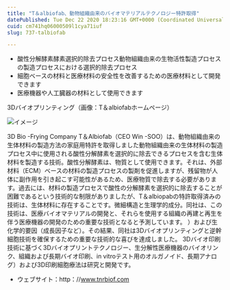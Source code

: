 ```yaml
---
title: "T＆albiofab、動物組織由来のバイオマテリアルテクノロジー特許取得"
datePublished: Tue Dec 22 2020 18:23:16 GMT+0000 (Coordinated Universal Time)
cuid: cm741hq06000509l1cya71iuf
slug: 737-talbiofab

---
```



- 酸性分解酵素酵素選択的除去プロセス動物組織由来の生物活性製造プロセスの製造プロセスにおける選択的除去プロセス
- 細胞ベースの材料と医療材料の安全性を改善するための医療材料として開発できます
- 医療機器や人工臓器の材料として使用できます

3Dバイオプリンティング（画像：T＆albiofabホームページ）

![イメージ](https://cdn.hashnode.com/res/hashnode/image/upload/v1739493455188/0682b167-a657-48bd-9247-ddceb046a5a7.png)

3D Bio -Frying Company T＆Albiofab（CEO Win -SOO）は、動物組織由来の生体材料の製造方法の家庭用特許を取得しました動物組織由来の生体材料の製造プロセス中に使用される酸性分解酵素を選択的に除去できるプロセスを含む生体材料を製造する技術。酸性分解酵素は、物質として使用できます。それは、外部材料（ECM）ベースの材料の製造プロセスの製剤を促進しますが、残留物が人体に副作用を引き起こす可能性があるため、医療物質で除去する必要があります。過去には、材料の製造プロセスで酸性の分解酵素を選択的に除去することが困難であるという技術的な制限がありましたが、T＆albiopabの特許取得済みの技術は、生体材料に存在することです。微細構造と生理学的成分。同社は、この技術は、医療バイオマテリアルの開発と、それらを使用する組織の再建と再生を伴う医療機器の開発のための重要な技術となると予測しています。 ）および生化学的要因（成長因子など）。その結果、同社は3Dバイオプリンティングと逆幹細胞技術を確保するための重要な技術的な喜びを達成しました。 3Dバイオ印刷技術に基づく3Dバイオプリントテクノロジー、生分解性医療機器のバイオリンク、組織および長期バイオ印刷、in vitroテスト用のオルガノイド、長期アナログ）および3D印刷細胞療法は研究と開発です。

- ウェブサイト：http：//www.tnrbiof.com
